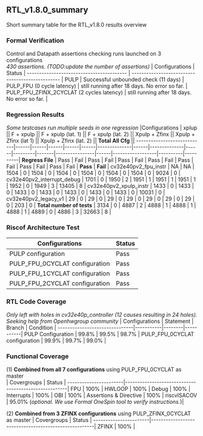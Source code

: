 ## RTL_v1.8.0_summary
Short summary table for the RTL_v1.8.0 results overview

### Formal Verification
Control and Datapath assertions checking runs launched on 3 configurations  
*430 assertions. (TODO:update the number of assertions)*
| Configurations                          | Status                                           |
----------------------------------------- | ------------------------------------------------ |
PULP                                      | Successful unbounded check (11 days)             |
PULP_FPU (0 cycle latency)                | still running after 18 days. No error so far.    |
PULP_FPU_ZFINX_2CYCLAT (2 cycles latency) | still running after 18 days. No error so far.    |

### Regression Results
*Some testcases run multiple seeds in one regression*
|Configurations             | xplup      || F + xpulp  || F + xpulp (lat. 1) || F + xpulp (lat. 2) || Xpulp + Zfinx || Xpulp + Zfinx (lat 1) || Xpulp + Zfinx (lat. 2) || **Total All Cfg**  ||
----------------------------|------|------|------|------|------|--------------|------|--------------|------|---------|-------|----------------|------|------------------|----------|----------|
**Regress File**            | Pass | Fail | Pass | Fail | Pass | Fail         | Pass | Fail         | Pass | Fail    | Pass  | Fail           | Pass | Fail             | **Pass** | **Fail** |
cv32e40pv2_fpu_instr        | NA   | NA   | 1504 | 0    | 1504 | 0            | 1504 | 0            | 1504 | 0       | 1504  | 0              | 1504 | 0                | 9024     | 0        |
cv32e40pv2_interrupt_debug	| 1701 | 0    | 1950 | 2    | 1951 | 1            | 1951 | 1            | 1951 | 1       | 1952  | 0              | 1949 | 3                | 13405    | 8        |
cv32e40pv2_xpulp_instr      | 1433 | 0    | 1433 | 0    | 1433 | 0            | 1433 | 0            | 1433 | 0       | 1433  | 0              | 1433 | 0                | 10031    | 0        |
cv32e40pv2_legacy_v1        | 29   | 0    | 29   | 0    | 29   | 0            | 29   | 0            | 29   | 0       | 29    | 0              | 29   | 0                | 203      | 0        |
**Total number of tests**   | 3134 | 0    | 4887 | 2    | 4888 | 1            | 4888 | 1            | 4888 | 1       | 4889  | 0              | 4886 | 3                | 32663    | 8        |

### Riscof Architecture Test
| Configurations               | Status |
-------------------------------|--------|
PULP configuration             | Pass   |
PULP_FPU_0CYCLAT configuration | Pass   |
PULP_FPU_1CYCLAT configuration | Pass   |
PULP_FPU_2CYCLAT configuration | Pass   |

### RTL Code Coverage
*Only left with holes in cv32e40p_controller (12 causes resulting in 24 holes).
Seeking help from Openhwgroup community*
| Configurations               | Statement | Branch | Condition | 
-------------------------------|-----------|--------|-----------|
PULP Configuration             | 99.8%     | 99.5%  | 98.7%     | 
PULP_FPU_0CYCLAT configuration | 99.9%     | 99.7%  | 99.0%     |

### Functional Coverage
(1) **Combined from all 7 configurations** using PULP_FPU_0CYCLAT as master  
| Covergroups          | Status                                               |
-----------------------|------------------------------------------------------|
FPU                    | 100%                                                 |
HWLOOP                 | 100%                                                 |
Debug                  | 100%                                                 |
Interrupts             | 100%                                                 |
OBI                    | 100%                                                 |
Assertions & Directive | 100%                                                 |
riscvISACOV            | 95.01% (*optional. We use Formal OneSpin tool to verify instructions.*)|

(2) **Combined from 3 ZFINX configurations** using PULP_ZFINX_0CYCLAT as master
| Covergroups          | Status                                               |
-----------------------|------------------------------------------------------|
ZFINX                  | 100%                                                 |

